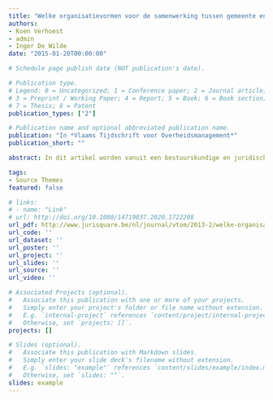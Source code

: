 ```yaml
---
title: "Welke organisatievormen voor de samenwerking tussen gemeente en OCMW op het vlak van ondersteunende diensten?"
authors:
- Koen Verhoest
- admin
- Inger De Wilde
date: "2015-01-20T00:00:00"

# Schedule page publish date (NOT publication's date).

# Publication type.
# Legend: 0 = Uncategorized; 1 = Conference paper; 2 = Journal article;
# 3 = Preprint / Working Paper; 4 = Report; 5 = Book; 6 = Book section;
# 7 = Thesis; 8 = Patent
publication_types: ["2"]

# Publication name and optional abbreviated publication name.
publication: "In *Vlaams Tijdschrift voor Overheidsmanagement*"
publication_short: ""

abstract: In dit artikel worden vanuit een bestuurskundige en juridische invalshoek de verschillende opties besproken voor gemeente- en OCMW-besturen die nadenken over een geschikte organisatievorm voor de samenwerking van hun ondersteunende diensten. Hierbij wordt geen ideaaltype voorgesteld. De keuze voor een geschikte organisatievorm is immers 'maatwerk', waarbij elk bestuur zorgvuldig de potentiële voordelen van een oplopende intensiteit en schaalgrootte moet afwegen tegen de mogelijke nadelen van een grotere (bestuurlijke) afstand ten opzichte van de gebruikers en de andere besturen. De factoren waarmee besturen rekening dienen te houden bij deze afweging worden in dit artikel behandeld.

tags:
- Source Themes
featured: false

# links:
# - name: "Link"
# url: http://doi.org/10.1080/14719037.2020.1722208
url_pdf: http://www.jurisquare.be/nl/journal/vtom/2013-2/welke-organisatievormen-voor-de-samenwerking-tussen-gemeente-en-ocmw-op-het-vlak-van-ondersteunende-/index.html
url_code: ''
url_dataset: ''
url_poster: ''
url_project: ''
url_slides: ''
url_source: ''
url_video: ''

# Associated Projects (optional).
#   Associate this publication with one or more of your projects.
#   Simply enter your project's folder or file name without extension.
#   E.g. `internal-project` references `content/project/internal-project/index.md`.
#   Otherwise, set `projects: []`.
projects: []

# Slides (optional).
#   Associate this publication with Markdown slides.
#   Simply enter your slide deck's filename without extension.
#   E.g. `slides: "example"` references `content/slides/example/index.md`.
#   Otherwise, set `slides: ""`.
slides: example
---
```

